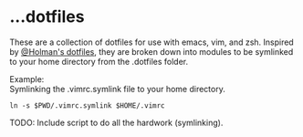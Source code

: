 # ...dotfiles

These are a collection of dotfiles for use with emacs, vim, and zsh. Inspired
by [@Holman's dotfiles](https://github.com/holman/dotfiles), they are broken
down into modules to be symlinked to your home directory from the .dotfiles
folder.

Example:  
Symlinking the .vimrc.symlink file to your home directory.
```
ln -s $PWD/.vimrc.symlink $HOME/.vimrc
```  

TODO: Include script to do all the hardwork (symlinking).
